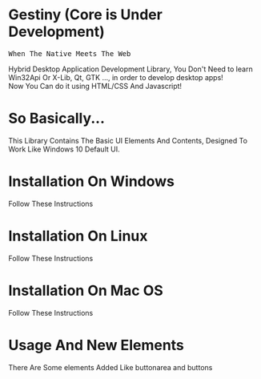 <h1>Gestiny (Core is Under Development)</h1>
<pre>When The Native Meets The Web</pre>
<p>Hybrid Desktop Application Development Library, You Don't Need to learn Win32Api Or X-Lib, Qt, GTK ..., in order to develop desktop apps!<br>Now You Can do it using HTML/CSS And Javascript!</p>
<h1>So Basically...</h1>
<p>This Library Contains The Basic UI Elements And Contents, Designed To Work Like Windows 10 Default UI.</p>

<h1>Installation On Windows</h1>
  <p>Follow These Instructions</p>

<h1>Installation On Linux</h1>
  <p>Follow These Instructions</p>

<h1>Installation On Mac OS</h1>
  <p>Follow These Instructions</p>

<h1>Usage And New Elements</h1>
  <p>There Are Some elements Added Like buttonarea and buttons</p>
